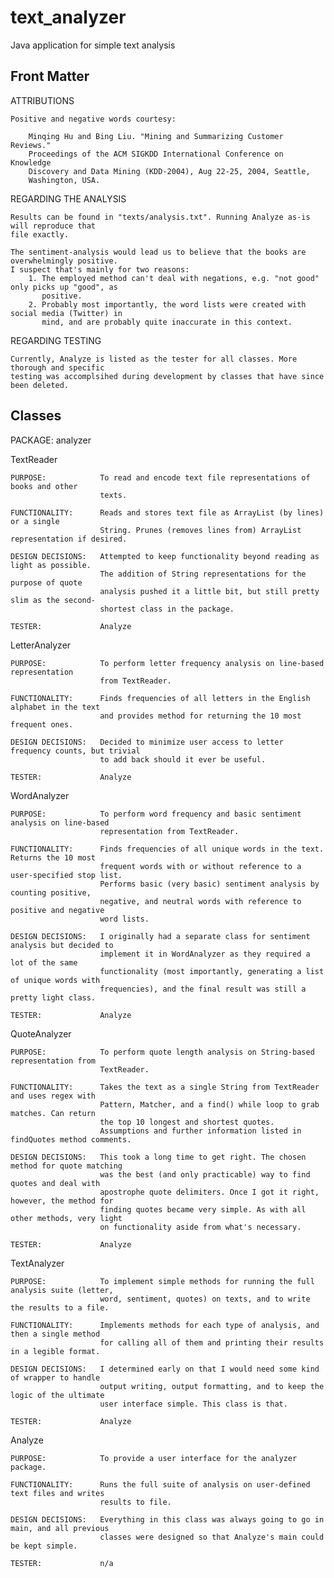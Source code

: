 # text_analyzer
Java application for simple text analysis

## Front Matter

ATTRIBUTIONS

    Positive and negative words courtesy:
    
        Minqing Hu and Bing Liu. "Mining and Summarizing Customer Reviews." 
        Proceedings of the ACM SIGKDD International Conference on Knowledge 
        Discovery and Data Mining (KDD-2004), Aug 22-25, 2004, Seattle, 
        Washington, USA.
        

REGARDING THE ANALYSIS

    Results can be found in "texts/analysis.txt". Running Analyze as-is will reproduce that
    file exactly.
    
    The sentiment-analysis would lead us to believe that the books are overwhelmingly positive.
    I suspect that's mainly for two reasons:
        1. The employed method can't deal with negations, e.g. "not good" only picks up "good", as
           positive.
        2. Probably most importantly, the word lists were created with social media (Twitter) in 
           mind, and are probably quite inaccurate in this context.


REGARDING TESTING

    Currently, Analyze is listed as the tester for all classes. More thorough and specific
    testing was accomplsihed during development by classes that have since been deleted.


## Classes

PACKAGE:                analyzer

TextReader

    PURPOSE:            To read and encode text file representations of books and other
                        texts.
    
    FUNCTIONALITY:      Reads and stores text file as ArrayList (by lines) or a single 
                        String. Prunes (removes lines from) ArrayList representation if desired.
    
    DESIGN DECISIONS:   Attempted to keep functionality beyond reading as light as possible.
                        The addition of String representations for the purpose of quote 
                        analysis pushed it a little bit, but still pretty slim as the second-
                        shortest class in the package.
                        
    TESTER:             Analyze
    
    
LetterAnalyzer

    PURPOSE:            To perform letter frequency analysis on line-based representation
                        from TextReader.
                        
    FUNCTIONALITY:      Finds frequencies of all letters in the English alphabet in the text
                        and provides method for returning the 10 most frequent ones. 
                        
    DESIGN DECISIONS:   Decided to minimize user access to letter frequency counts, but trivial
                        to add back should it ever be useful.
                        
    TESTER:             Analyze
    

WordAnalyzer

    PURPOSE:            To perform word frequency and basic sentiment analysis on line-based
                        representation from TextReader.
                        
    FUNCTIONALITY:      Finds frequencies of all unique words in the text. Returns the 10 most
                        frequent words with or without reference to a user-specified stop list.
                        Performs basic (very basic) sentiment analysis by counting positive, 
                        negative, and neutral words with reference to positive and negative 
                        word lists.
                        
    DESIGN DECISIONS:   I originally had a separate class for sentiment analysis but decided to
                        implement it in WordAnalyzer as they required a lot of the same 
                        functionality (most importantly, generating a list of unique words with
                        frequencies), and the final result was still a pretty light class.
 
    TESTER:             Analyze
    
    
QuoteAnalyzer

    PURPOSE:            To perform quote length analysis on String-based representation from
                        TextReader.
    
    FUNCTIONALITY:      Takes the text as a single String from TextReader and uses regex with
                        Pattern, Matcher, and a find() while loop to grab matches. Can return
                        the top 10 longest and shortest quotes.
                        Assumptions and further information listed in findQuotes method comments.
                        
    DESIGN DECISIONS:   This took a long time to get right. The chosen method for quote matching
                        was the best (and only practicable) way to find quotes and deal with
                        apostrophe quote delimiters. Once I got it right, however, the method for
                        finding quotes became very simple. As with all other methods, very light
                        on functionality aside from what's necessary.
                        
    TESTER:             Analyze
    
    
TextAnalyzer

    PURPOSE:            To implement simple methods for running the full analysis suite (letter, 
                        word, sentiment, quotes) on texts, and to write the results to a file.
    
    FUNCTIONALITY:      Implements methods for each type of analysis, and then a single method
                        for calling all of them and printing their results in a legible format. 
                        
    DESIGN DECISIONS:   I determined early on that I would need some kind of wrapper to handle
                        output writing, output formatting, and to keep the logic of the ultimate
                        user interface simple. This class is that.
 
    TESTER:             Analyze
    

Analyze

    PURPOSE:            To provide a user interface for the analyzer package.
    
    FUNCTIONALITY:      Runs the full suite of analysis on user-defined text files and writes
                        results to file.
                        
    DESIGN DECISIONS:   Everything in this class was always going to go in main, and all previous
                        classes were designed so that Analyze's main could be kept simple.
                        
    TESTER:             n/a
